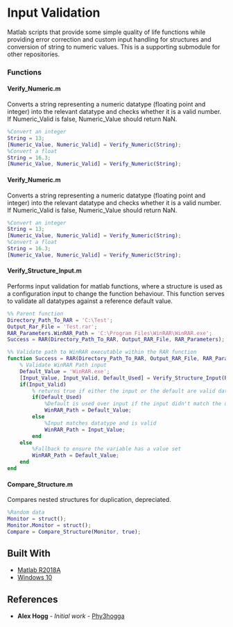 # Input Validation

Matlab scripts that provide some simple quality of life functions while providing error correction and custom input handling for structures and conversion of string to numeric values. This is a supporting submodule for other repositories.

### Functions
#### Verify_Numeric.m
Converts a string representing a numeric datatype (floating point and integer) into the relevant datatype and checks whether it is a valid number. If Numeric_Valid is false, Numeric_Value should return NaN.
```matlab
%Convert an integer
String = 13;
[Numeric_Value, Numeric_Valid] = Verify_Numeric(String);
%Convert a float
String = 16.3;
[Numeric_Value, Numeric_Valid] = Verify_Numeric(String);
```
#### Verify_Numeric.m
Converts a string representing a numeric datatype (floating point and integer) into the relevant datatype and checks whether it is a valid number. If Numeric_Valid is false, Numeric_Value should return NaN.
```matlab
%Convert an integer
String = 13;
[Numeric_Value, Numeric_Valid] = Verify_Numeric(String);
%Convert a float
String = 16.3;
[Numeric_Value, Numeric_Valid] = Verify_Numeric(String);
```
#### Verify_Structure_Input.m
Performs input validation for matlab functions, where a structure is used as a configuration input to change the function behaviour. This function serves to validate all datatypes against a reference default value.
```matlab
%% Parent function
Directory_Path_To_RAR = 'C:\Test';
Output_Rar_File = 'Test.rar';
RAR_Parameters.WinRAR_Path = 'C:\Program Files\WinRAR\WinRAR.exe';
Success = RAR(Directory_Path_To_RAR, Output_RAR_File, RAR_Parameters);

%% Validate path to WinRAR executable within the RAR function 
function Success = RAR(Directory_Path_To_RAR, Output_RAR_File, RAR_Parameters);
	% Validate WinRAR Path input
	Default_Value = 'WinRAR.exe';
	[Input_Value, Input_Valid, Default_Used] = Verify_Structure_Input(RAR_Parameters, 'WinRAR_Path', Default_Value);
	if(Input_Valid)
		% returns true if either the input or the default are valid datatypes
		if(Default_Used)
			%Default is used over input if the input didn't match the default datatype
			WinRAR_Path = Default_Value;
		else
			%Input matches datatype and is valid 
			WinRAR_Path = Input_Value;
		end
	else
		%Fallback to ensure the variable has a value set
		WinRAR_Path = Default_Value;
	end
end
```

#### Compare_Structure.m
Compares nested structures for duplication, depreciated.
```matlab
%Random data
Monitor = struct();
Monitor.Monitor = struct();
Compare = Compare_Structure(Monitor, true);
```

## Built With

* [Matlab R2018A](https://www.mathworks.com/products/matlab.html)
* [Windows 10](https://www.microsoft.com/en-gb/software-download/windows10)

## References
* **Alex Hogg** - *Initial work* - [Phy3hogga](https://github.com/Phy3hogga)